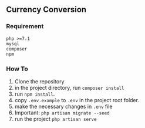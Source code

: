 ## Currency Conversion

### Requirement
    
    php >=7.1
    mysql
    composer
    npm
   
### How To

1. Clone the repository
2. in the project directory, run  `composer install`
3. run `npm install`.
4. copy `.env.example` to `.env` in the project root folder.
5. make the necessary changes in `.env` file
6. Important: `php artisan migrate --seed`
7. run the project `php artisan serve`
